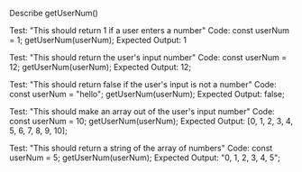 Describe getUserNum()

Test: "This should return 1 if a user enters a number"
Code:
const userNum = 1;
getUserNum(userNum);
Expected Output: 1

Test: "This should return the user's input number"
Code:
const userNum = 12;
getUserNum(userNum);
Expected Output: 12;

Test: "This should return false if the user's input is not a number"
Code:
const userNum = "hello";
getUserNum(userNum);
Expected Output: false;

Test: "This should make an array out of the user's input number"
Code:
const userNum = 10;
getUserNum(userNum);
Expected Output: [0, 1, 2, 3, 4, 5, 6, 7, 8, 9, 10];

Test: "This should return a string of the array of numbers"
Code:
const userNum = 5;
getUserNum(userNum);
Expected Output: "0, 1, 2, 3, 4, 5";